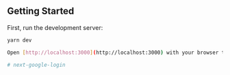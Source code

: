 

## Getting Started

First, run the development server:

```bash
yarn dev

Open [http://localhost:3000](http://localhost:3000) with your browser to see the result.

# next-google-login
